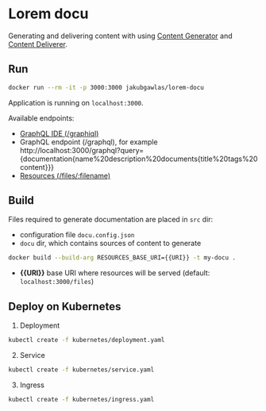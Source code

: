 # Lorem docu

Generating and delivering content with using [Content Generator](https://github.com/jakub-gawlas/content-generator) and [Content Deliverer](https://github.com/jakub-gawlas/content-deliverer).

## Run

```bash
docker run --rm -it -p 3000:3000 jakubgawlas/lorem-docu
```
Application is running on `localhost:3000`.

Available endpoints:
- [GraphQL IDE (/graphiql)](http://localhost:3000/graphiql)
- GraphQL endpoint (/graphql), for example http://localhost:3000/graphql?query={documentation{name%20description%20documents{title%20tags%20content}}}
- [Resources (/files/:filename)](http://localhost:3000/files/solo.jpg)

## Build

Files required to generate documentation are placed in `src` dir:
- configuration file `docu.config.json`
- `docu` dir, which contains sources of content to generate

```bash
docker build --build-arg RESOURCES_BASE_URI={{URI}} -t my-docu .
```

- **{{URI}}** base URI where resources will be served (default: `localhost:3000/files`)

## Deploy on Kubernetes

1. Deployment
```bash
kubectl create -f kubernetes/deployment.yaml
```

2. Service
```bash
kubectl create -f kubernetes/service.yaml
```

3. Ingress
```bash
kubectl create -f kubernetes/ingress.yaml
```
